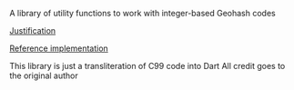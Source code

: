 A library of utility functions to work with integer-based Geohash codes

[Justification](https://github.com/yinqiwen/ardb/wiki/Spatial-Index)

[Reference implementation](https://github.com/yinqiwen/geohash-int)

This library is just a transliteration of C99 code into Dart
All credit goes to the original author
